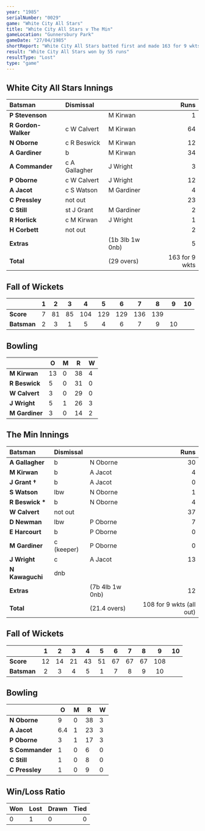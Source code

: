 ```yaml
---
year: "1985"
serialNumber: "0029"
game: "White City All Stars"
title: "White City All Stars v The Min"
gameLocation: "Gunnersbury Park"
gameDate: "27/04/1985"
shortReport: "White City All Stars batted first and made 163 for 9 wkts. The Min replied with 108 for 9 wkts (all out)."
result: "White City All Stars won by 55 runs"
resultType: "Lost"
type: "game"
---
```


## White City All Stars Innings

| Batsman | Dismissal |  | Runs |
|:---|:---|---|---:|
| **P Stevenson** |  | M Kirwan | 1 | 
| **R Gordon-Walker** | c W Calvert | M Kirwan | 64 | 
| **N Oborne** | c R Beswick | M Kirwan | 12 | 
| **A Gardiner** | b | M Kirwan | 34 | 
| **A Commander** | c A Gallagher | J Wright | 3 | 
| **P Oborne** | c W Calvert | J Wright | 12 | 
| **A Jacot** | c S Watson | M Gardiner | 4 | 
| **C Pressley** | not out |  | 23 | 
| **C Still** | st J Grant | M Gardiner | 2 | 
| **R Horlick** | c M Kirwan | J Wright | 1 | 
| **H Corbett** | not out | | 2 | 
| **Extras** | | (1b 3lb 1w 0nb) | 5 | 
| **Total** | | (29 overs) | 163 for 9 wkts | 

## Fall of Wickets

| | 1 | 2 | 3 | 4 | 5 | 6 | 7 | 8 | 9 | 10 |
|---|:---:|:---:|:---:|:---:|:---:|:---:|:---:|:---:|:---:|:---:|
| **Score** | 7 | 81 | 85 | 104 | 129 | 129 | 136 | 139 |  |  | 
| **Batsman** | 2 | 3 | 1 | 5 | 4 | 6 | 7 | 9 | 10 |  | 


## Bowling

| | O | M | R | W |
|---|---|---|---|---|
| **M Kirwan** | 13 | 0 | 38 | 4 | 
| **R Beswick** | 5 | 0 | 31 | 0 | 
| **W Calvert** | 3 | 0 | 29 | 0 | 
| **J Wright** | 5 | 1 | 26 | 3 | 
| **M Gardiner** | 3 | 0 | 14 | 2 |

## The Min Innings

| Batsman | Dismissal |  | Runs |
|:---|:---|---|---:|
| **A Gallagher** | b | N Oborne | 30 | 
| **M Kirwan** | b | A Jacot | 4 | 
| **J Grant &#8224;** | b | A Jacot | 0 | 
| **S Watson** | lbw | N Oborne | 1 | 
| **R Beswick &#42;** | b  | N Oborne | 4 | 
| **W Calvert** |not out |  | 37 | 
| **D Newman** | lbw | P Oborne | 7 | 
| **E Harcourt** | b | P Oborne | 0 | 
| **M Gardiner** | c (keeper) | P Oborne | 0 | 
| **J Wright** | c | A Jacot | 13 | 
| **N Kawaguchi** | dnb |  |  |  
| **Extras** | | (7b 4lb 1w 0nb) | 12 | 
| **Total** | | (21.4 overs) | 108 for 9 wkts (all out) | 

## Fall of Wickets

| | 1 | 2 | 3 | 4 | 5 | 6 | 7 | 8 | 9 | 10 |
|---|:---:|:---:|:---:|:---:|:---:|:---:|:---:|:---:|:---:|:---:|
| **Score** | 12 | 14 | 21 | 43 | 51 | 67 | 67 | 67 | 108 |  | 
| **Batsman** | 2 | 3 | 4 | 5 | 1 | 7 | 8 | 9 | 10 |  | 


## Bowling

| | O | M | R | W |
|---|---|---|---|---|
| **N Oborne** | 9 | 0 | 38 | 3 | 
| **A Jacot** | 6.4 | 1 | 23 | 3 | 
| **P Oborne** | 3 | 1 | 17 | 3 | 
| **S Commander** | 1 | 0 | 6 | 0 | 
| **C Still** | 1 | 0 | 8 | 0 |
| **C Pressley** | 1 | 0 | 9 | 0 |

## Win/Loss Ratio

| Won | Lost | Drawn | Tied |
|:---|:---|:---|---:|
| 0 | 1 | 0 | 0 |